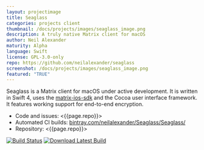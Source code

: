 ```yaml
---
layout: projectimage
title: Seaglass
categories: projects client
thumbnail: /docs/projects/images/seaglass_image.png
description: A truly native Matrix client for macOS
author: Neil Alexander
maturity: Alpha
language: Swift
license: GPL-3.0-only
repo: https://github.com/neilalexander/seaglass
screenshot: /docs/projects/images/seaglass_image.png
featured: "TRUE"
---
```


Seaglass is a Matrix client for macOS under active development. It is written in Swift 4, uses the [matrix-ios-sdk](https://github.com/matrix-org/matrix-ios-sdk) and the Cocoa user interface framework. It features working support for end-to-end encryption.

- Code and issues: <{{page.repo}}>
- Automated CI builds: [bintray.com/neilalexander/Seaglass/Seaglass/](https://bintray.com/neilalexander/Seaglass/Seaglass/)
- Repository: <{{page.repo}}>

[![Build Status](https://travis-ci.org/neilalexander/seaglass.svg?branch=master)](https://travis-ci.org/neilalexander/seaglass)
[![Download Latest Build](https://api.bintray.com/packages/neilalexander/Seaglass/Seaglass/images/download.svg)](https://bintray.com/neilalexander/Seaglass/Seaglass/_latestVersion#files)

